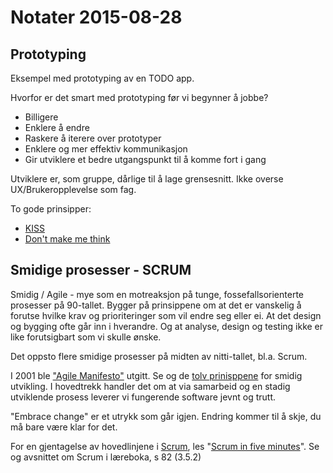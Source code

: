 # Notater 2015-08-28

## Prototyping
Eksempel med prototyping av en TODO app. 

Hvorfor er det smart med prototyping før vi begynner å jobbe?

* Billigere
* Enklere å endre
* Raskere å iterere over prototyper
* Enklere og mer effektiv kommunikasjon 
* Gir utviklere et bedre utgangspunkt til å komme fort i gang

Utviklere er, som gruppe, dårlige til å lage grensesnitt. Ikke overse UX/Brukeropplevelse som fag. 

To gode prinsipper: 

* [KISS](https://en.wikipedia.org/wiki/KISS_principle)
* [Don't make me think](http://www.amazon.com/Dont-Make-Think-Revisited-Usability/dp/0321965515)



## Smidige prosesser - SCRUM

Smidig / Agile - mye som en motreaksjon på tunge, fossefallsorienterte prosesser på 90-tallet. Bygger på prinsippene om at det er vanskelig å forutse hvilke krav og prioriteringer som vil endre seg eller ei. At det design og bygging ofte går inn i hverandre. Og at analyse, design og testing ikke er like forutsigbart som vi skulle ønske. 

Det oppsto flere smidige prosesser på midten av nitti-tallet, bl.a. Scrum. 

I 2001 ble ["Agile Manifesto"](http://agilemanifesto.org/) utgitt. Se og de [tolv prinisppene](http://agilemanifesto.org/principles.html) for smidig utvikling. 
I hovedtrekk handler det om at via samarbeid og en stadig utviklende prosess leverer vi fungerende software jevnt og trutt. 

"Embrace change" er et utrykk som går igjen. Endring kommer til å skje, du må bare være klar for det. 

For en gjentagelse av hovedlinjene i [Scrum](http://en.wikipedia.org/wiki/Scrum_(software_development)), les "[Scrum in five minutes](http://issuu.com/softhouse/docs/scrum_5min_eng_131210)". Se og avsnittet om Scrum i læreboka, s 82 (3.5.2)